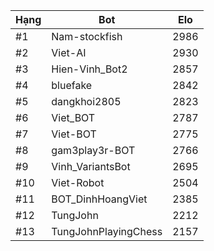 Hạng|Bot|Elo
---|---|---
#1|Nam-stockfish|2986
#2|Viet-AI|2930
#3|Hien-Vinh_Bot2|2857
#4|bluefake|2842
#5|dangkhoi2805|2823
#6|Viet_BOT|2787
#7|Viet-BOT|2775
#8|gam3play3r-BOT|2766
#9|Vinh_VariantsBot|2695
#10|Viet-Robot|2504
#11|BOT_DinhHoangViet|2385
#12|TungJohn|2212
#13|TungJohnPlayingChess|2157
